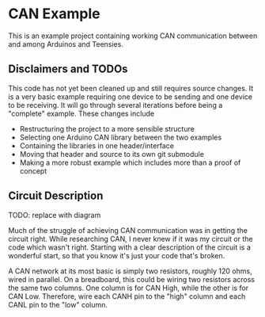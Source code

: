 # CAN Example

This is an example project containing working CAN communication between and among Arduinos and Teensies.

## Disclaimers and TODOs

This code has not yet been cleaned up and still requires source changes. It is a very basic example requiring one device to be sending and one device to be receiving. It will go through several iterations before being a "complete" example. These changes include

* Restructuring the project to a more sensible structure
* Selecting one Arduino CAN library between the two examples
* Containing the libraries in one header/interface
* Moving that header and source to its own git submodule
* Making a more robust example which includes more than a proof of concept

## Circuit Description

TODO: replace with diagram

Much of the struggle of achieving CAN communication was in getting the circuit right. While researching CAN, I never knew if it was my circuit or the code which wasn't right. Starting with a clear description of the circuit is a wonderful start, so that you know it's just your code that's broken.

A CAN network at its most basic is simply two resistors, roughly 120 ohms, wired in parallel. On a breadboard, this could be wiring two resistors across the same two columns. One column is for CAN High, while the other is for CAN Low. Therefore, wire each CANH pin to the "high" column and each CANL pin to the "low" column.

